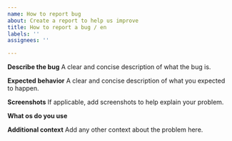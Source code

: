```yaml
---
name: How to report bug
about: Create a report to help us improve
title: How to report a bug / en
labels: ''
assignees: ''

---
```


**Describe the bug**
A clear and concise description of what the bug is.

**Expected behavior**
A clear and concise description of what you expected to happen.

**Screenshots**
If applicable, add screenshots to help explain your problem.

**What os do you use**

**Additional context**
Add any other context about the problem here.
